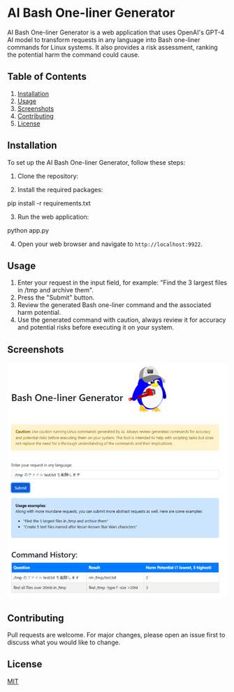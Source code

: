 # AI Bash One-liner Generator

AI Bash One-liner Generator is a web application that uses OpenAI's GPT-4 AI model to transform requests in any language into Bash one-liner commands for Linux systems. It also provides a risk assessment, ranking the potential harm the command could cause.

## Table of Contents

1. [Installation](#installation)
2. [Usage](#usage)
3. [Screenshots](#screenshots)
4. [Contributing](#contributing)
5. [License](#license)

## Installation

To set up the AI Bash One-liner Generator, follow these steps:

1. Clone the repository:


2. Install the required packages:

pip install -r requirements.txt

3. Run the web application:

python app.py

4. Open your web browser and navigate to `http://localhost:9922`.

## Usage

1. Enter your request in the input field, for example: "Find the 3 largest files in /tmp and archive them".
2. Press the "Submit" button.
3. Review the generated Bash one-liner command and the associated harm potential.
4. Use the generated command with caution, always review it for accuracy and potential risks before executing it on your system.

## Screenshots

![screenshot1](static/screenshots/screenshot1.png)

## Contributing

Pull requests are welcome. For major changes, please open an issue first to discuss what you would like to change.

## License

[MIT](./LICENSE)
